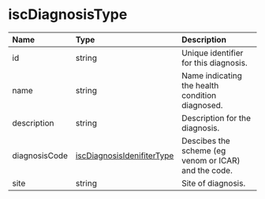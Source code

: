 # iscDiagnosisType
Name | Type | Description
:--- | :--- | :----------
id | string | Unique identifier for this diagnosis.
name | string | Name indicating the health condition diagnosed.
description | string | Description for the diagnosis.
diagnosisCode | [iscDiagnosisIdenifiterType](https://github.com/integritysystemscompany/animal_schema/blob/master/types/iscDiagnosisIdentifierType.json) | Descibes the scheme (eg venom or ICAR) and the code.
site | string | Site of diagnosis.